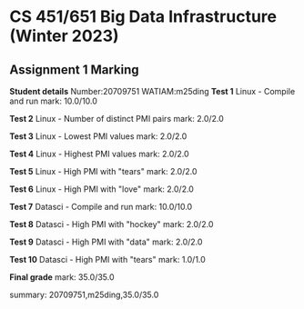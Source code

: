 # CS 451/651 Big Data Infrastructure (Winter 2023)
## Assignment 1 Marking

**Student details**
Number:20709751
WATIAM:m25ding
**Test 1**
Linux - Compile and run
mark: 10.0/10.0

**Test 2**
Linux - Number of distinct PMI pairs
mark: 2.0/2.0

**Test 3**
Linux - Lowest PMI values
mark: 2.0/2.0

**Test 4**
Linux - Highest PMI values
mark: 2.0/2.0

**Test 5**
Linux - High PMI with "tears"
mark: 2.0/2.0

**Test 6**
Linux - High PMI with "love"
mark: 2.0/2.0

**Test 7**
Datasci - Compile and run
mark: 10.0/10.0

**Test 8**
Datasci - High PMI with "hockey"
mark: 2.0/2.0

**Test 9**
Datasci - High PMI with "data"
mark: 2.0/2.0

**Test 10**
Datasci - High PMI with "tears"
mark: 1.0/1.0

**Final grade**
mark: 35.0/35.0

summary: 20709751,m25ding,35.0/35.0